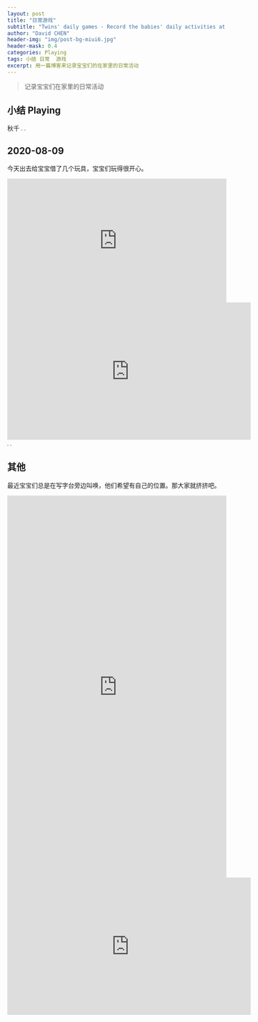 ```yaml
---
layout: post
title: "日常游戏"
subtitle: "Twins' daily games - Record the babies' daily activities at home"
author: "David CHEN"
header-img: "img/post-bg-miui6.jpg"
header-mask: 0.4
categories: Playing
tags: 小结 日常  游戏
excerpt: 用一篇博客来记录宝宝们的在家里的日常活动
---
```


> 记录宝宝们在家里的日常活动



## 小结 Playing
秋千
<img src="https://cdn.jsdelivr.net/gh/davidnsw/2020images/PicGo202008Sally qiuqian.png" style="zoom:20%;" />
<img src="https://cdn.jsdelivr.net/gh/davidnsw/2020images/PicGo202008sally and selene walking.png" style="zoom:20%;" />



## 2020-08-09
今天出去给宝宝借了几个玩具，宝宝们玩得很开心。

<div style="width:100%;height:0px;position:relative;padding-bottom:56.250%;"><iframe src="https://streamable.com/e/52iz0h" frameborder="0" width="100%" height="100%" allowfullscreen style="width:100%;height:100%;position:absolute;left:0px;top:0px;overflow:hidden;"></iframe></div>

<div><iframe width="560" height="315" src="https://www.youtube.com/embed/DC2orqSs81Q" frameborder="0" allow="accelerometer; autoplay; encrypted-media; gyroscope; picture-in-picture" allowfullscreen></iframe></div>

<img src="https://cdn.jsdelivr.net/gh/davidnsw/2020images/PicGo202008 babay playing with legaotoy1.png" style="zoom:20%;" />



<img src="https://cdn.jsdelivr.net/gh/davidnsw/2020images/PicGo202008babay playing with legaotoy2.png" style="zoom:20%;" />




## 其他
最近宝宝们总是在写字台旁边叫唤，他们希望有自己的位置。那大家就挤挤吧。

<div style="width:100%;height:0px;position:relative;padding-bottom:173.913%;"><iframe src="https://streamable.com/e/xfmtbw" frameborder="0" width="100%" height="100%" allowfullscreen style="width:100%;height:100%;position:absolute;left:0px;top:0px;overflow:hidden;"></iframe></div>

<iframe width="560" height="315" src="https://www.youtube.com/embed/uip7lyphNuM" frameborder="0" allow="accelerometer; autoplay; encrypted-media; gyroscope; picture-in-picture" allowfullscreen></iframe>

